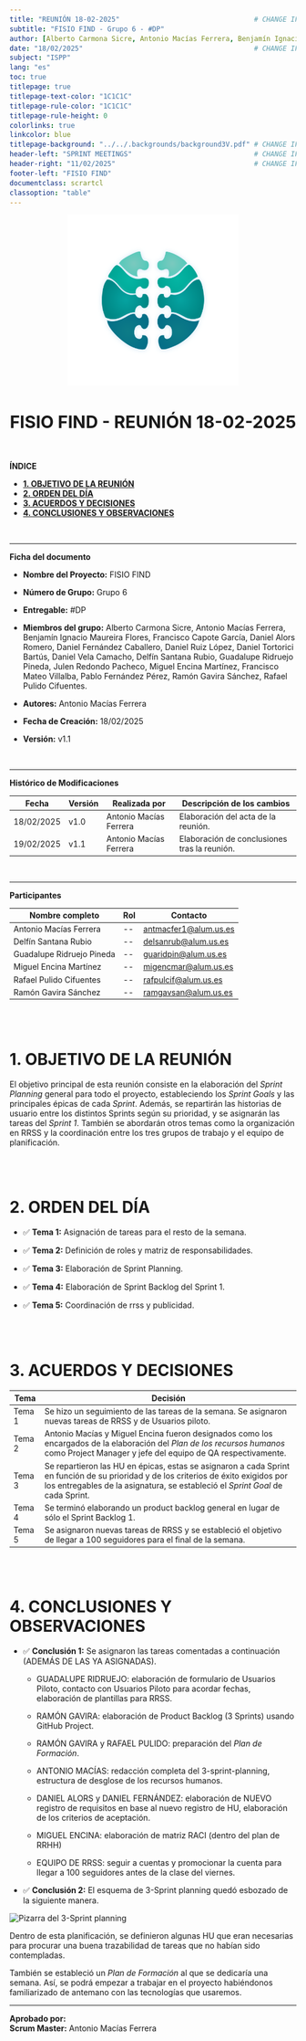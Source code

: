 ```yaml
---
title: "REUNIÓN 18-02-2025"                                 # CHANGE IF NEEDED
subtitle: "FISIO FIND - Grupo 6 - #DP"
author: [Alberto Carmona Sicre, Antonio Macías Ferrera, Benjamín Ignacio Maureira Flores, Francisco Capote García, Daniel Alors Romero, Daniel Fernández Caballero, Daniel Ruiz López, Daniel Tortorici Bartús, Daniel Vela Camacho, Delfín Santana Rubio, Guadalupe Ridruejo Pineda, Julen Redondo Pacheco, Miguel Encina Martínez, Francisco Mateo Villalba, Pablo Fernández Pérez, Ramón Gavira Sánchez, Rafael Pulido Cifuentes]
date: "18/02/2025"                                          # CHANGE IF NEEDED
subject: "ISPP"
lang: "es"
toc: true
titlepage: true
titlepage-text-color: "1C1C1C"
titlepage-rule-color: "1C1C1C"
titlepage-rule-height: 0
colorlinks: true
linkcolor: blue
titlepage-background: "../../.backgrounds/background3V.pdf" # CHANGE IF NEEDED
header-left: "SPRINT MEETINGS"                              # CHANGE IF NEEDED
header-right: "11/02/2025"                                  # CHANGE IF NEEDED
footer-left: "FISIO FIND"
documentclass: scrartcl
classoption: "table"  
---
```


<!-- COMMENT THIS WHEN EXPORTING TO PDF -->
<p align="center">
  <img src="../../.img/Logo_FisioFind_Verde_sin_fondo.PNG" alt="Logo FisioFind" width="300" />
</p>

<h1 align="center" style="font-size: 30px; font-weight: bold;">
  FISIO FIND  -  REUNIÓN 18-02-2025
</h1>

<br>

**ÍNDICE**

- [**1. OBJETIVO DE LA REUNIÓN**](#1-objetivo-de-la-reunión)
- [**2. ORDEN DEL DÍA**](#2-orden-del-día)
- [**3. ACUERDOS Y DECISIONES**](#3-acuerdos-y-decisiones)
- [**4. CONCLUSIONES Y OBSERVACIONES**](#4-conclusiones-y-observaciones)
<!-- COMMENT WHEN EXPORTING TO PDF -->

<br>

---


**Ficha del documento**

- **Nombre del Proyecto:** FISIO FIND

- **Número de Grupo:** Grupo 6

- **Entregable:** #DP

- **Miembros del grupo:** Alberto Carmona Sicre, Antonio Macías Ferrera, Benjamín Ignacio Maureira Flores, Francisco Capote García, Daniel Alors Romero, Daniel Fernández Caballero, Daniel Ruiz López, Daniel Tortorici Bartús, Daniel Vela Camacho, Delfín Santana Rubio, Guadalupe Ridruejo Pineda, Julen Redondo Pacheco, Miguel Encina Martínez, Francisco Mateo Villalba, Pablo Fernández Pérez, Ramón Gavira Sánchez, Rafael Pulido Cifuentes.

- **Autores:** Antonio Macías Ferrera

- **Fecha de Creación:** 18/02/2025  

- **Versión:** v1.1

<br>


---

**Histórico de Modificaciones**

| Fecha      | Versión | Realizada por                    | Descripción de los cambios |
|------------|---------|----------------------------------|----------------------------|
| 18/02/2025 | v1.0    | Antonio Macías Ferrera           | Elaboración del acta de la reunión. |
| 19/02/2025 | v1.1    | Antonio Macías Ferrera           | Elaboración de conclusiones tras la reunión. |

<br>

---


**Participantes**

| Nombre completo | Rol | Contacto |
|----------------|-----|----------|
| Antonio Macías Ferrera | -- | antmacfer1@alum.us.es |
| Delfín Santana Rubio | -- | delsanrub@alum.us.es |
| Guadalupe Ridruejo Pineda | -- | guaridpin@alum.us.es |
| Miguel Encina Martínez | -- | migencmar@alum.us.es |
| Rafael Pulido Cifuentes | -- | rafpulcif@alum.us.es |
| Ramón Gavira Sánchez | -- | ramgavsan@alum.us.es |

<br>

<!-- \newpage -->

<br>


# **1. OBJETIVO DE LA REUNIÓN**

El objetivo principal de esta reunión consiste en la elaboración del *Sprint Planning* general para todo el proyecto, estableciendo los *Sprint Goals* y las principales épicas de cada *Sprint*. Además, se repartirán las historias de usuario entre los distintos Sprints según su prioridad, y se asignarán las tareas del *Sprint 1*. También se abordarán otros temas como la organización en RRSS y la coordinación entre los tres grupos de trabajo y el equipo de planificación.

<br>

<br>


# **2. ORDEN DEL DÍA**

- ✅ **Tema 1:** Asignación de tareas para el resto de la semana.

- ✅ **Tema 2:** Definición de roles y matriz de responsabilidades.

- ✅ **Tema 3:** Elaboración de Sprint Planning.

- ✅ **Tema 4:** Elaboración de Sprint Backlog del Sprint 1.

- ✅ **Tema 5:** Coordinación de rrss y publicidad.


<br>

<br>


# **3. ACUERDOS Y DECISIONES**

| Tema | Decisión |
|------|----------|
| Tema 1 | Se hizo un seguimiento de las tareas de la semana. Se asignaron nuevas tareas de RRSS y de Usuarios piloto. |
| Tema 2 | Antonio Macías y Miguel Encina fueron designados como los encargados de la elaboración del *Plan de los recursos humanos* como Project Manager y jefe del equipo de QA respectivamente. |
| Tema 3 | Se repartieron las HU en épicas, estas se asignaron a cada Sprint en función de su prioridad y de los criterios de éxito exigidos por los entregables de la asignatura, se estableció el *Sprint Goal* de cada Sprint. |
| Tema 4 | Se terminó elaborando un product backlog general en lugar de sólo el Sprint Backlog 1. |
| Tema 5 | Se asignaron nuevas tareas de RRSS y se estableció el objetivo de llegar a 100 seguidores para el final de la semana. |

<br>

<br>


# **4. CONCLUSIONES Y OBSERVACIONES**

- ✅ **Conclusión 1:** Se asignaron las tareas comentadas a continuación (ADEMÁS DE LAS YA ASIGNADAS).

  - GUADALUPE RIDRUEJO: elaboración de formulario de Usuarios Piloto, contacto con Usuarios Piloto para acordar fechas, elaboración de plantillas para RRSS.

  - RAMÓN GAVIRA: elaboración de Product Backlog (3 Sprints) usando GitHub Project.

  - RAMÓN GAVIRA y RAFAEL PULIDO: preparación del *Plan de Formación*.

  - ANTONIO MACÍAS: redacción completa del 3-sprint-planning, estructura de desglose de los recursos humanos.

  - DANIEL ALORS y DANIEL FERNÁNDEZ: elaboración de NUEVO registro de requisitos en base al nuevo registro de HU, elaboración de los criterios de aceptación.
  
  - MIGUEL ENCINA: elaboración de matriz RACI (dentro del plan de RRHH)

  - EQUIPO DE RRSS: seguir a cuentas y promocionar la cuenta para llegar a 100 seguidores antes de la clase del viernes.

- ✅ **Conclusión 2:** El esquema de 3-Sprint planning quedó esbozado de la siguiente manera.

![Pizarra del 3-Sprint planning](../../.img/reunion_18-02-2024.png)

Dentro de esta planificación, se definieron algunas HU que eran necesarias para procurar una buena trazabilidad de tareas que no habían sido contempladas.

También se estableció un *Plan de Formación* al que se dedicaría una semana. Así, se podrá empezar a trabajar en el proyecto habiéndonos familiarizado de antemano con las tecnologías que usaremos.


---

**Aprobado por:**  
**Scrum Master:** Antonio Macías Ferrera
